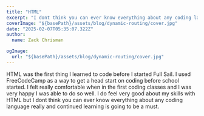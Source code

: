 ```yaml
---
title: "HTML"
excerpt: "I dont think you can ever know everything about any coding language really and continued learning is going to be a must."
coverImage: "${basePath}/assets/blog/dynamic-routing/cover.jpg"
date: "2025-02-07T05:35:07.322Z"
author:
  name: Zack Chrisman

ogImage:
  url: "${basePath}/assets/blog/dynamic-routing/cover.jpg"
---
```


HTML was the first thing I learned to code before I started Full Sail. I used FreeCodeCamp as a way to get a head start on coding before school started. I felt really comfortable when in the first coding classes and I was very happy I was able to do so well. I do feel very good about my skills with HTML but I dont think you can ever know everything about any coding language really and continued learning is going to be a must.

